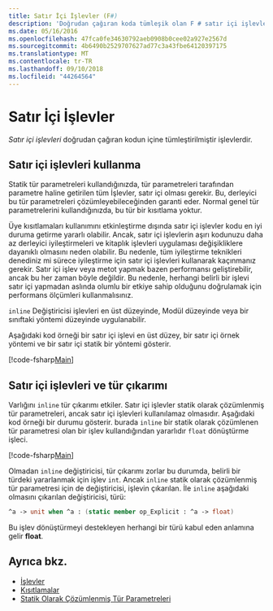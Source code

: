 ```yaml
---
title: Satır İçi İşlevler (F#)
description: 'Doğrudan çağıran koda tümleşik olan F # satır içi işlevleri hakkında bilgi edinin.'
ms.date: 05/16/2016
ms.openlocfilehash: 47fca0fe34630792aeb0908b0cee02a927e2567d
ms.sourcegitcommit: 4b6490b2529707627ad77c3a43fbe64120397175
ms.translationtype: MT
ms.contentlocale: tr-TR
ms.lasthandoff: 09/10/2018
ms.locfileid: "44264564"
---
```

# <a name="inline-functions"></a>Satır İçi İşlevler

*Satır içi işlevleri* doğrudan çağıran kodun içine tümleştirilmiştir işlevlerdir.

## <a name="using-inline-functions"></a>Satır içi işlevleri kullanma

Statik tür parametreleri kullandığınızda, tür parametreleri tarafından parametre haline getirilen tüm İşlevler, satır içi olması gerekir. Bu, derleyici bu tür parametreleri çözümleyebileceğinden garanti eder. Normal genel tür parametrelerini kullandığınızda, bu tür bir kısıtlama yoktur.

Üye kısıtlamaları kullanımını etkinleştirme dışında satır içi işlevler kodu en iyi duruma getirme yararlı olabilir. Ancak, satır içi işlevlerin aşırı kodunuzu daha az derleyici iyileştirmeleri ve kitaplık işlevleri uygulaması değişikliklere dayanıklı olmasını neden olabilir. Bu nedenle, tüm iyileştirme teknikleri denediniz mi sürece iyileştirme için satır içi işlevleri kullanarak kaçınmanız gerekir. Satır içi işlev veya metot yapmak bazen performansı geliştirebilir, ancak bu her zaman böyle değildir. Bu nedenle, herhangi belirli bir işlevi satır içi yapmadan aslında olumlu bir etkiye sahip olduğunu doğrulamak için performans ölçümleri kullanmalısınız.

`inline` Değiştiricisi işlevleri en üst düzeyinde, Modül düzeyinde veya bir sınıftaki yöntemi düzeyinde uygulanabilir.

Aşağıdaki kod örneği bir satır içi işlevi en üst düzey, bir satır içi örnek yöntemi ve bir satır içi statik bir yöntemi gösterir.

[!code-fsharp[Main](../../../../samples/snippets/fsharp/lang-ref-3/snippet201.fs)]

## <a name="inline-functions-and-type-inference"></a>Satır içi işlevleri ve tür çıkarımı

Varlığını `inline` tür çıkarımı etkiler. Satır içi işlevler statik olarak çözümlenmiş tür parametreleri, ancak satır içi işlevleri kullanılamaz olmasıdır. Aşağıdaki kod örneği bir durumu gösterir. burada `inline` bir statik olarak çözümlenen tür parametresi olan bir işlev kullandığından yararlıdır `float` dönüştürme işleci.

[!code-fsharp[Main](../../../../samples/snippets/fsharp/lang-ref-3/snippet202.fs)]

Olmadan `inline` değiştiricisi, tür çıkarımı zorlar bu durumda, belirli bir türdeki yararlanmak için işlev `int`. Ancak `inline` statik olarak çözümlenmiş tür parametresi için de değiştiricisi, işlevin çıkarılan. İle `inline` aşağıdaki olmasını çıkarılan değiştiricisi, türü:

```fsharp
^a -> unit when ^a : (static member op_Explicit : ^a -> float)
```

Bu işlev dönüştürmeyi destekleyen herhangi bir türü kabul eden anlamına gelir **float**.

## <a name="see-also"></a>Ayrıca bkz.

- [İşlevler](index.md)
- [Kısıtlamalar](../generics/constraints.md)
- [Statik Olarak Çözümlenmiş Tür Parametreleri](../generics/statically-resolved-type-parameters.md)
